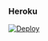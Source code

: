 ### Heroku
[![Deploy](https://www.herokucdn.com/deploy/button.svg)](https://heroku.com/deploy?template=https://github.com/ppero/upload-definitivo/edit/main/README)
